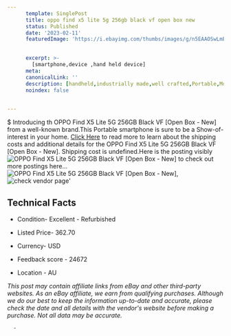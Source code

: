 ```yaml
---
      template: SinglePost
      title: oppo find x5 lite 5g 256gb black vf open box new 
      status: Published
      date: '2023-02-11'
      featuredImage: 'https://i.ebayimg.com/thumbs/images/g/n5EAAOSwLmBj40q7/s-l225.jpg'
       

      excerpt: >-
        [smartphone,device ,hand held device]
      meta:
      canonicalLink: ''
      description: [handheld,industrially made,well crafted,Portable,Mobile,Compact,Convenient,Lightweight,Maneuverable,Man-portable,Miniature,Carriable,Hand-held,Light,Holdable,Transportable,Mobile device,Pocket-sized,On-the-go,Wireless,Cordless,Compact size,Convenient size, smartphone,device ,hand held device]
      noindex: false
      

---
```

$
      Introducing th OPPO Find X5 Lite 5G 256GB Black VF [Open Box - New] from a well-known brand.This Portable smartphone is sure to be a Show-of-interest in your home. [Click Here](https://www.ebay.com/itm/165827400953?hash=item269c1554f9%3Ag%3An5EAAOSwLmBj40q7&mkevt=1&mkcid=1&mkrid=711-53200-19255-0&campid=%253CePNCampaignId%253E&customid=%253CreferenceId%253E&toolid=10049) to read more to learn about the shipping costs and additional details for the OPPO Find X5 Lite 5G 256GB Black VF [Open Box - New]. Shipping cost is undefined.Here is the posting visibly ![OPPO Find X5 Lite 5G 256GB Black VF [Open Box - New]](https://i.ebayimg.com/thumbs/images/g/n5EAAOSwLmBj40q7/s-l225.jpg) to check out more postings here... ![OPPO Find X5 Lite 5G 256GB Black VF [Open Box - New]](https://i.ebayimg.com/images/g/n5EAAOSwLmBj40q7/s-l1200.jpg), ![check vendor page](https://origin-galleryplus.ebayimg.com/ws/web/165827400953_2_0_1/225x225.jpg,https://origin-galleryplus.ebayimg.com/ws/web/165827400953_3_0_1/225x225.jpg,https://origin-galleryplus.ebayimg.com/ws/web/165827400953_4_0_1/225x225.jpg,https://origin-galleryplus.ebayimg.com/ws/web/165827400953_5_0_1/225x225.jpg)'

      

 ## Technical Facts 



     
      

 - Condition- Excellent - Refurbished 


      

 - Listed Price- 362.70 


      

 - Currency- USD 


      

 - Feedback score - 24672 


      

 - Location - AU 


      
      

 *_This post may contain affiliate links from eBay and other third-party websites. As an eBay affiliate, we earn from qualifying purchases. Although we do our best to keep the information up-to-date and accurate, please check the date and all details with the vendor's website before making a purchase. Not all data may be accurate._*




      -
